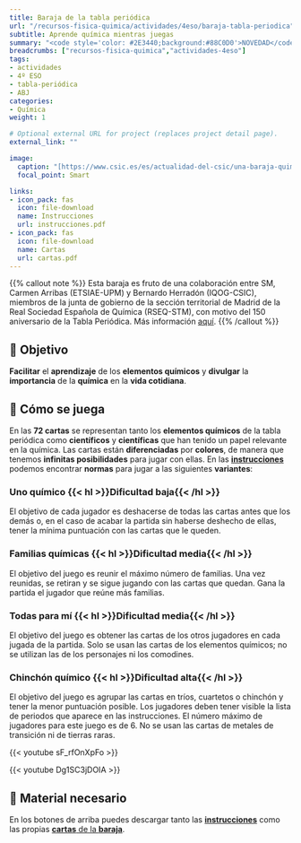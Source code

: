 ```yaml
---
title: Baraja de la tabla periódica
url: "/recursos-fisica-quimica/actividades/4eso/baraja-tabla-periodica"
subtitle: Aprende química mientras juegas
summary: "<code style='color: #2E3440;background:#88C0D0'>NOVEDAD</code> <br> Una baraja química para conmemorar el Año Internacional de la Tabla Periódica."
breadcrumbs: ["recursos-fisica-quimica","actividades-4eso"]
tags:
- actividades
- 4º ESO
- tabla-periódica
- ABJ
categories:
- Química
weight: 1

# Optional external URL for project (replaces project detail page).
external_link: ""

image:
  caption: "[https://www.csic.es/es/actualidad-del-csic/una-baraja-quimica-para-conmemorar-el-ano-internacional-de-la-tabla-periodica](https://www.csic.es/es/actualidad-del-csic/una-baraja-quimica-para-conmemorar-el-ano-internacional-de-la-tabla-periodica)"
  focal_point: Smart

links:
- icon_pack: fas
  icon: file-download
  name: Instrucciones
  url: instrucciones.pdf
- icon_pack: fas
  icon: file-download
  name: Cartas
  url: cartas.pdf
---
```


{{% callout note %}}
Esta baraja es fruto de una colaboración entre SM, Carmen Arribas (ETSIAE-UPM) y Bernardo Herradón (IQOG-CSIC), miembros de la junta de gobierno de la sección territorial de Madrid de la Real Sociedad Española de Química (RSEQ-STM), con motivo del 150 aniversario de la Tabla Periódica.​ Más información [aquí](https://www.grupo-sm.com/es/post/tabla-periodica).
{{% /callout %}}

## 🎯 Objetivo

**Facilitar** el **aprendizaje** de los **elementos químicos** y **divulgar** la **importancia** de la **química** en la **vida cotidiana**.

## 🎲 Cómo se juega

En las **72 cartas** se representan tanto los **elementos químicos** de la tabla periódica como **científicos** y **científicas** que han tenido un papel relevante en la química. Las cartas están **diferenciadas** por **colores**, de manera que tenemos **infinitas posibilidades** para jugar con ellas. En las [**instrucciones**](instrucciones.pdf) podemos encontrar **normas** para jugar a las siguientes **variantes**:

### Uno químico {{< hl >}}Dificultad baja{{< /hl >}}

El objetivo de cada jugador es deshacerse de todas las cartas antes que los demás o, en el caso de acabar la partida sin haberse deshecho de ellas, tener la mínima puntuación con las cartas que le queden.

### Familias químicas {{< hl >}}Dificultad media{{< /hl >}}

El objetivo del juego es reunir el máximo número de familias. Una vez reunidas, se retiran y se sigue jugando con las cartas que quedan. Gana la partida el jugador que reúne más familias.

### Todas para mí {{< hl >}}Dificultad media{{< /hl >}}

El objetivo del juego es obtener las cartas de los otros jugadores en cada jugada de la partida. Solo se usan las cartas de los elementos químicos; no se utilizan las de los personajes ni los comodines.

### Chinchón químico {{< hl >}}Dificultad alta{{< /hl >}}

El objetivo del juego es agrupar las cartas en tríos, cuartetos o chinchón y tener la menor puntuación posible. Los jugadores deben tener visible la lista de periodos que aparece en las instrucciones. El número máximo de jugadores para este juego es de 6. No se usan las cartas de metales de transición ni de tierras raras.

{{< youtube sF_rfOnXpFo >}}

{{< youtube Dg1SC3jDOIA >}}

## 📩 Material necesario

En los botones de arriba puedes descargar tanto las [**instrucciones**](instrucciones.pdf) como las propias [**cartas** de la **baraja**](cartas.pdf).